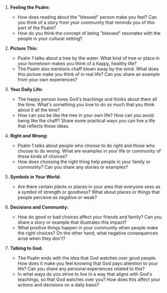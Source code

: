 1. **Feeling the Psalm:**
   - How does reading about the "blessed" person make you feel? Can you think of a story from your community that reminds you of this part of the Psalm?
   - How do you think the concept of being "blessed" resonates with the people in your cultural setting?

2. **Picture This:**
   - Psalm 1 talks about a tree by the water. What kind of tree or place in your hometown makes you think of a happy, healthy life?
   - The Psalm also mentions chaff blown away by the wind. What does this picture make you think of in real life? Can you share an example from your own experiences?

3. **Your Daily Life:**
   - The happy person loves God's teachings and thinks about them all the time. What's something you love to do so much that you think about it all the time?
   - How can you be like the tree in your own life? How can you avoid being like the chaff? Share some practical ways you can live a life that reflects these ideas.

4. **Right and Wrong:**
   - Psalm 1 talks about people who choose to do right and those who choose to do wrong. What are examples in your life or community of these kinds of choices?
   - How does choosing the right thing help people in your family or community? Can you share any stories or examples?

5. **Symbols in Your World:**
   - Are there certain plants or places in your area that everyone sees as a symbol of strength or goodness? What about places or things that people perceive as negative or weak?

6. **Decisions and Community:**
   - How do good or bad choices affect your friends and family? Can you share a story or example that illustrates this impact?
   - What positive things happen in your community when people make the right choices? On the other hand, what negative consequences arise when they don't?

7. **Talking to God:**
   - The Psalm ends with the idea that God watches over good people. How does it make you feel knowing that God pays attention to your life? Can you share any personal experiences related to this?
   - In what ways do you strive to live in a way that aligns with God's teachings, so that God watches over you? How does this affect your actions and decisions on a daily basis?